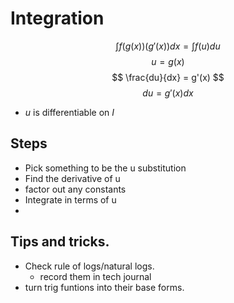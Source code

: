 # Integration

$$ \int f(g(x))(g'(x))dx = \int f(u)du $$
$$ u = g(x) $$
$$ \frac{du}{dx} = g'(x) $$
$$ du = g'(x)dx $$

- $u$ is differentiable on $I$

## Steps

- Pick something to be the u substitution
- Find the derivative of u
- factor out any constants
- Integrate in terms of u
- 


## Tips and tricks. 

- Check rule of logs/natural logs. 
  - record them in tech journal 
- turn trig funtions into their base forms.